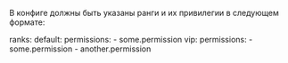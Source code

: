 В конфиге должны быть указаны ранги и их привилегии в следующем формате:

ranks:
  default:
    permissions:
      - some.permission
  vip:
    permissions:
      - some.permission
      - another.permission
